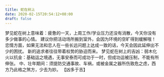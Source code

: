 ```yaml
---
title: 蛇在树上
date: 2020-02-15T20:54:12+08:00
draft: false
---
```


梦见蛇在树上意味着：疲惫的一天，上周工作/学业压力还没有消散，今天你没有多少做事的心情。
建议你把活动场所搬到室外，会因为环境的空旷得到缓解哦！恋情方面，如果无法和恋人在一些长远问题上达成一致的话，今天会因此延伸出不少的困扰。
新的追求者往往带着权势的胁迫而来。
梦见蛇在树上的吉凶：弱木化火以抗金：基础运之境遇，无事安泰而可成功于一时，但成功运被压制，不能有所伸张。
中、壮年期间：须提防交通事故、车祸，或被金属之器所伤致危之虑，西方乃此格之煞方，少去为妙。
【凶多于吉】